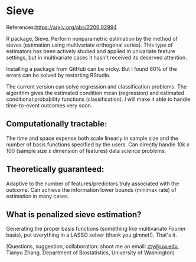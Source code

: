 # Sieve

References:https://arxiv.org/abs/2206.02994

R package, Sieve. Perform nonparametric estimation by the method of sieves (estimation using multivariate orthogonal series). This type of estimators has been actively studied and applied in univariate feature settings, but in multivariate cases it hasn't received its deserved attention. 

Installing a package from GitHub can be tricky. But I found 80% of the errors can be solved by restarting RStudio.

The current version can solve regression and classification problems. The algorithm gives the estimated condition mean (regression) and estimated conditional probability functions (classification). I will make it able to handle time-to-event outcomes very soon.

## Computationally tractable: 
The time and space expense both scale linearly in sample size and the number of basis functions specified by the users. Can directly handle 10k x 100 (sample size x dimension of features) data science problems.

## Theoretically guaranteed: 
Adaptive to the number of features/predictors truly associated with the outcome. Can achieve the information lower bounds (minimax rate) of estimation in many cases. 

## What is penalized sieve estimation? 
Generating the proper basis functions (something like multivariate Fourier basis), put everything in a LASSO solver (thank you glmnet!). That's it. 

(Questions, suggestion, collaboration: shoot me an email: zty@uw.edu, Tianyu Zhang. Department of Biostatistics, University of Washington)
